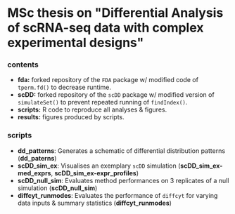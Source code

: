 # MSc thesis on "Differential Analysis of scRNA-seq data with complex experimental designs"

### contents

- **fda:** forked repository of the `FDA` package w/ modified code of `tperm.fd()` to decrease runtime.
- **scDD:** forked repository of the `scDD` package w/ modified version of `simulateSet()` to prevent repeated running of `findIndex()`.
- **scripts:** R code to reproduce all analyses & figures.
- **results:** figures produced by scripts.

### scripts

- **dd_patterns**: Generates a schematic of differential distribution patterns (**dd_paterns**)
- **scDD_sim_ex**: Visualises an exemplary `scDD` simulation (**scDD_sim_ex-med_exprs**, **scDD_sim_ex-expr_profiles**)
- **scDD_null_sim**: Evaluates method performances on 3 replicates of a null simulation (**scDD_null_sim**)
- **diffcyt_runmodes**: Evaluates the performance of `diffcyt` for varying data inputs & summary statistics (**diffcyt_runmodes**)


